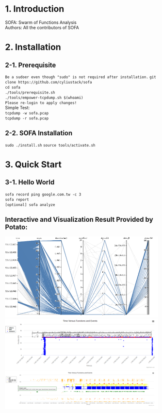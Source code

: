 # 1. Introduction
SOFA: Swarm of Functions Analysis  
Authors: All the contributors of SOFA

# 2. Installation 

## 2-1. Prerequisite
`Be a sudoer even though "sudo" is not required after installation.`
`git clone https://github.com/cyliustack/sofa`  
`cd sofa`  
`./tools/prerequisite.sh`   
`./tools/empower-tcpdump.sh $(whoami)`  
`Please re-login to apply changes!`  
Simple Test:  
`tcpdump -w sofa.pcap`  
`tcpdump -r sofa.pcap`  

## 2-2. SOFA Installation 
`sudo ./install.sh`
`source tools/activate.sh`

# 3. Quick Start 

## 3-1. Hello World 
`sofa record ping google.com.tw -c 3`  
`sofa report`  
`[optional] sofa analyze`  

 

## Interactive and Visualization Result Provided by Potato:  
![Alt text](./figures/demo1.png)
![Alt text](./figures/demo3.png)
![Alt text](./figures/demo4.png)





